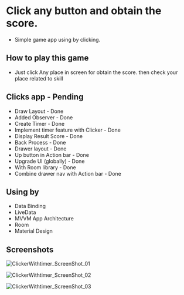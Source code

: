 # Click any button and obtain the score.

* Simple game app using by clicking.

## How to play this game

* Just click Any place in screen for obtain the score. then check your place related to skill

## Clicks app - Pending

* Draw Layout - Done
* Added Observer - Done
* Create Timer - Done
* Implement timer feature with Clicker - Done
* Display Result Score - Done
* Back Process - Done
* Drawer layout - Done
* Up button in Action bar - Done
* Upgrade UI (globally) - Done
* With Room library - Done
* Combine drawer nav with Action bar - Done

## Using by

* Data Binding
* LiveData
* MVVM App Architecture
* Room
* Material Design

## Screenshots

![ClickerWithtimer_ScreenShot_01](https://user-images.githubusercontent.com/67621901/108985462-6b48a780-76d4-11eb-8e0d-e372f76f6f9e.png)

![ClickerWithtimer_ScreenShot_02](https://user-images.githubusercontent.com/67621901/108982187-e019e280-76d0-11eb-853b-2b61f02ce71e.jpeg)

![ClickerWithtimer_ScreenShot_03](https://user-images.githubusercontent.com/67621901/108982203-e27c3c80-76d0-11eb-8f73-e642ddbf9f2b.jpeg)
